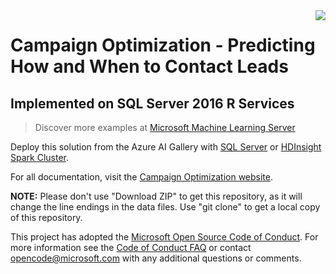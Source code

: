 <img src="Resources/Images/management.png" align="right">

# Campaign Optimization - Predicting How and When to Contact Leads
## Implemented on SQL Server 2016 R Services

> Discover more examples at [Microsoft Machine Learning Server](https://github.com/Microsoft/ML-Server)

Deploy this solution from the Azure AI Gallery with [SQL Server](https://aka.ms/campaignoptimization) or [HDInsight Spark Cluster](https://aka.ms/campaign-hdi).

For all documentation, visit the [Campaign Optimization website](https://microsoft.github.io/r-server-campaign-optimization).

**NOTE:** Please don't use "Download ZIP" to get this repository, as it will change the line endings in the data files. Use "git clone" to get a local copy of this repository. 
 
This project has adopted the [Microsoft Open Source Code of Conduct](https://opensource.microsoft.com/codeofconduct/). For more information see the [Code of Conduct FAQ](https://opensource.microsoft.com/codeofconduct/faq/) or contact [opencode@microsoft.com](mailto:opencode@microsoft.com) with any additional questions or comments.